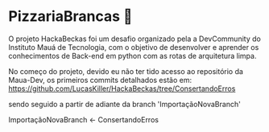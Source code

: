 # PizzariaBrancas 🍕

O projeto HackaBeckas foi um desafio organizado pela a DevCommunity do Instituto Mauá de Tecnologia, com o objetivo de desenvolver e aprender os conhecimentos de Back-end em python com as rotas de arquitetura limpa.

No começo do projeto, devido eu não ter tido acesso ao repositório da Maua-Dev, os primeiros commits detalhados estão em: https://github.com/LucasKiller/HackaBeckas/tree/ConsertandoErros

sendo seguido a partir de adiante da branch 'ImportaçãoNovaBranch'

ImportaçãoNovaBranch <- ConsertandoErros

